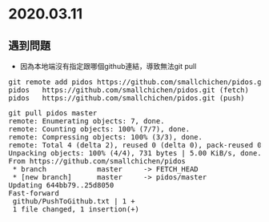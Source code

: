 # 2020.03.11

## 遇到問題
* 因為本地端沒有指定跟哪個github連結，導致無法git pull
<pre>
git remote add pidos https://github.com/smallchichen/pidos.git
pidos   https://github.com/smallchichen/pidos.git (fetch)
pidos   https://github.com/smallchichen/pidos.git (push)
</pre>
<pre>
git pull pidos master
remote: Enumerating objects: 7, done.
remote: Counting objects: 100% (7/7), done.
remote: Compressing objects: 100% (3/3), done.
remote: Total 4 (delta 2), reused 0 (delta 0), pack-reused 0
Unpacking objects: 100% (4/4), 731 bytes | 5.00 KiB/s, done.
From https://github.com/smallchichen/pidos
 * branch            master     -> FETCH_HEAD
 * [new branch]      master     -> pidos/master
Updating 644bb79..25d8050
Fast-forward
 github/PushToGithub.txt | 1 +
 1 file changed, 1 insertion(+)
</pre>
